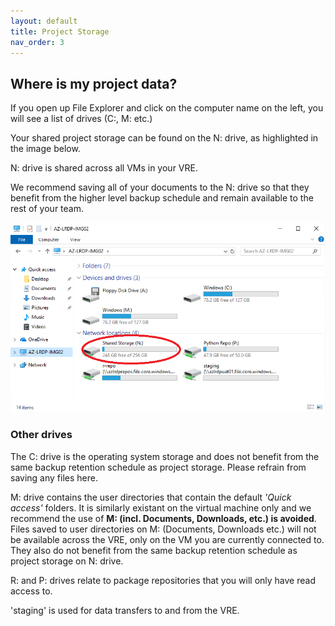 ```yaml
---
layout: default
title: Project Storage
nav_order: 3
---
```


## Where is my project data?

If you open up File Explorer and click on the computer name on the left, you will see a list of drives (C:, M: etc.)

Your shared project storage can be found on the N: drive, as highlighted in the image below.

N: drive is shared across all VMs in your VRE.

We recommend saving all of your documents to the N: drive so that they benefit from the higher level backup schedule and remain available to the rest of your team. 

![N: drive](./images/storage_drives/laser_drives_shared_highlight.png)

### Other drives 
The C: drive is the operating system storage and does not benefit from the same backup retention schedule as project storage. Please refrain from saving any files here.

M: drive contains the user directories that contain the default _'Quick access'_ folders. It is similarly existant on the virtual machine only and we recommend the use of **M: (incl. Documents, Downloads, etc.) is avoided**.  
Files saved to user directories on M: (Documents, Downloads etc.) will not be available across the VRE, only on the VM you are currently connected to. They also do not benefit from the same backup retention schedule as project storage on N: drive.

R: and P: drives relate to package repositories that you will only have read access to.

'staging' is used for data transfers to and from the VRE.
